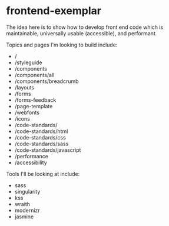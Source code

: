 frontend-exemplar
=================

The idea here is to show how to develop front end code which is maintainable, universally usable (accessible), and performant.

Topics and pages I'm looking to build include:

* /
* /styleguide
* /components
* /components/all
* /components/breadcrumb
* /layouts
* /forms
* /forms-feedback
* /page-template
* /webfonts
* /icons
* /code-standards/
* /code-standards/html
* /code-standards/css
* /code-standards/sass
* /code-standards/javascript
* /performance
* /accessibility

Tools I'll be looking at include:

* sass
* singularity
* kss
* wraith
* modernizr
* jasmine
